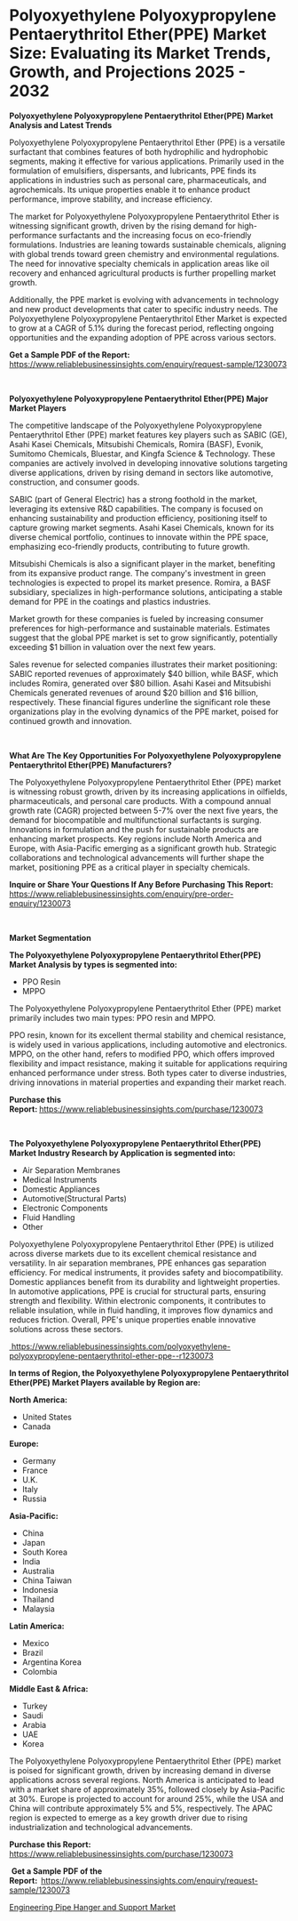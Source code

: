 <p><h1>Polyoxyethylene Polyoxypropylene Pentaerythritol Ether(PPE) Market Size: Evaluating its Market Trends, Growth, and Projections 2025 - 2032</h1></p><p><strong>Polyoxyethylene Polyoxypropylene Pentaerythritol Ether(PPE) Market Analysis and Latest Trends</strong></p>
<p><p>Polyoxyethylene Polyoxypropylene Pentaerythritol Ether (PPE) is a versatile surfactant that combines features of both hydrophilic and hydrophobic segments, making it effective for various applications. Primarily used in the formulation of emulsifiers, dispersants, and lubricants, PPE finds its applications in industries such as personal care, pharmaceuticals, and agrochemicals. Its unique properties enable it to enhance product performance, improve stability, and increase efficiency.</p><p>The market for Polyoxyethylene Polyoxypropylene Pentaerythritol Ether is witnessing significant growth, driven by the rising demand for high-performance surfactants and the increasing focus on eco-friendly formulations. Industries are leaning towards sustainable chemicals, aligning with global trends toward green chemistry and environmental regulations. The need for innovative specialty chemicals in application areas like oil recovery and enhanced agricultural products is further propelling market growth.</p><p>Additionally, the PPE market is evolving with advancements in technology and new product developments that cater to specific industry needs. The Polyoxyethylene Polyoxypropylene Pentaerythritol Ether Market is expected to grow at a CAGR of 5.1% during the forecast period, reflecting ongoing opportunities and the expanding adoption of PPE across various sectors.</p></p>
<p><strong>Get a Sample PDF of the Report:&nbsp;</strong> <a href="https://www.reliablebusinessinsights.com/enquiry/request-sample/1230073?utm_campaign=3273&utm_medium=2&utm_source=Github&utm_content=ia&utm_term=03042025&utm_id=polyoxyethylene-polyoxypropylene-pentaerythritol-etherppe">https://www.reliablebusinessinsights.com/enquiry/request-sample/1230073</a></p>
<p>&nbsp;</p>
<p><strong>Polyoxyethylene Polyoxypropylene Pentaerythritol Ether(PPE) Major Market Players</strong></p>
<p><p>The competitive landscape of the Polyoxyethylene Polyoxypropylene Pentaerythritol Ether (PPE) market features key players such as SABIC (GE), Asahi Kasei Chemicals, Mitsubishi Chemicals, Romira (BASF), Evonik, Sumitomo Chemicals, Bluestar, and Kingfa Science & Technology. These companies are actively involved in developing innovative solutions targeting diverse applications, driven by rising demand in sectors like automotive, construction, and consumer goods.</p><p>SABIC (part of General Electric) has a strong foothold in the market, leveraging its extensive R&D capabilities. The company is focused on enhancing sustainability and production efficiency, positioning itself to capture growing market segments. Asahi Kasei Chemicals, known for its diverse chemical portfolio, continues to innovate within the PPE space, emphasizing eco-friendly products, contributing to future growth.</p><p>Mitsubishi Chemicals is also a significant player in the market, benefiting from its expansive product range. The company's investment in green technologies is expected to propel its market presence. Romira, a BASF subsidiary, specializes in high-performance solutions, anticipating a stable demand for PPE in the coatings and plastics industries.</p><p>Market growth for these companies is fueled by increasing consumer preferences for high-performance and sustainable materials. Estimates suggest that the global PPE market is set to grow significantly, potentially exceeding $1 billion in valuation over the next few years. </p><p>Sales revenue for selected companies illustrates their market positioning: SABIC reported revenues of approximately $40 billion, while BASF, which includes Romira, generated over $80 billion. Asahi Kasei and Mitsubishi Chemicals generated revenues of around $20 billion and $16 billion, respectively. These financial figures underline the significant role these organizations play in the evolving dynamics of the PPE market, poised for continued growth and innovation.</p></p>
<p>&nbsp;</p>
<p><strong>What Are The Key Opportunities For Polyoxyethylene Polyoxypropylene Pentaerythritol Ether(PPE) Manufacturers?</strong></p>
<p><p>The Polyoxyethylene Polyoxypropylene Pentaerythritol Ether (PPE) market is witnessing robust growth, driven by its increasing applications in oilfields, pharmaceuticals, and personal care products. With a compound annual growth rate (CAGR) projected between 5-7% over the next five years, the demand for biocompatible and multifunctional surfactants is surging. Innovations in formulation and the push for sustainable products are enhancing market prospects. Key regions include North America and Europe, with Asia-Pacific emerging as a significant growth hub. Strategic collaborations and technological advancements will further shape the market, positioning PPE as a critical player in specialty chemicals.</p></p>
<p><strong>Inquire or Share Your Questions If Any Before Purchasing This Report:</strong> <a href="https://www.reliablebusinessinsights.com/enquiry/pre-order-enquiry/1230073?utm_campaign=3273&utm_medium=2&utm_source=Github&utm_content=ia&utm_term=03042025&utm_id=polyoxyethylene-polyoxypropylene-pentaerythritol-etherppe">https://www.reliablebusinessinsights.com/enquiry/pre-order-enquiry/1230073</a></p>
<p>&nbsp;</p>
<p><strong>Market Segmentation</strong></p>
<p><strong>The Polyoxyethylene Polyoxypropylene Pentaerythritol Ether(PPE) Market Analysis by types is segmented into:</strong></p>
<p><ul><li>PPO Resin</li><li>MPPO</li></ul></p>
<p><p>The Polyoxyethylene Polyoxypropylene Pentaerythritol Ether (PPE) market primarily includes two main types: PPO resin and MPPO. </p><p>PPO resin, known for its excellent thermal stability and chemical resistance, is widely used in various applications, including automotive and electronics. MPPO, on the other hand, refers to modified PPO, which offers improved flexibility and impact resistance, making it suitable for applications requiring enhanced performance under stress. Both types cater to diverse industries, driving innovations in material properties and expanding their market reach.</p></p>
<p><strong>Purchase this Report:&nbsp;</strong><a href="https://www.reliablebusinessinsights.com/purchase/1230073?utm_campaign=3273&utm_medium=2&utm_source=Github&utm_content=ia&utm_term=03042025&utm_id=polyoxyethylene-polyoxypropylene-pentaerythritol-etherppe">https://www.reliablebusinessinsights.com/purchase/1230073</a></p>
<p>&nbsp;</p>
<p><strong>The Polyoxyethylene Polyoxypropylene Pentaerythritol Ether(PPE) Market Industry Research by Application is segmented into:</strong></p>
<p><ul><li>Air Separation Membranes</li><li>Medical Instruments</li><li>Domestic Appliances</li><li>Automotive(Structural Parts)</li><li>Electronic Components</li><li>Fluid Handling</li><li>Other</li></ul></p>
<p><p>Polyoxyethylene Polyoxypropylene Pentaerythritol Ether (PPE) is utilized across diverse markets due to its excellent chemical resistance and versatility. In air separation membranes, PPE enhances gas separation efficiency. For medical instruments, it provides safety and biocompatibility. Domestic appliances benefit from its durability and lightweight properties. In automotive applications, PPE is crucial for structural parts, ensuring strength and flexibility. Within electronic components, it contributes to reliable insulation, while in fluid handling, it improves flow dynamics and reduces friction. Overall, PPE's unique properties enable innovative solutions across these sectors.</p></p>
<p><a href="https://www.reliablebusinessinsights.com/polyoxyethylene-polyoxypropylene-pentaerythritol-ether-ppe--r1230073?utm_campaign=3273&utm_medium=2&utm_source=Github&utm_content=ia&utm_term=03042025&utm_id=polyoxyethylene-polyoxypropylene-pentaerythritol-etherppe">&nbsp;https://www.reliablebusinessinsights.com/polyoxyethylene-polyoxypropylene-pentaerythritol-ether-ppe--r1230073</a></p>
<p><strong>In terms of Region, the Polyoxyethylene Polyoxypropylene Pentaerythritol Ether(PPE) Market Players available by Region are:</strong></p>
<p>
    <p> <strong> North America: </strong>
        <ul>
            <li>United States</li>
            <li>Canada</li>
        </ul>
        </p> 
    <p> <strong> Europe: </strong>
        <ul>
            <li>Germany</li>
            <li>France</li>
            <li>U.K.</li>
            <li>Italy</li>
            <li>Russia</li>
        </ul>
        </p> 
    <p> <strong> Asia-Pacific: </strong>
        <ul>
            <li>China</li>
            <li>Japan</li>
            <li>South Korea</li>
            <li>India</li>
            <li>Australia</li>
            <li>China Taiwan</li>
            <li>Indonesia</li>
            <li>Thailand</li>
            <li>Malaysia</li>
        </ul>
        </p> 
    <p> <strong> Latin America: </strong>
        <ul>
            <li>Mexico</li>
            <li>Brazil</li>
            <li>Argentina Korea</li>
            <li>Colombia</li>
        </ul>
        </p> 
    <p> <strong> Middle East & Africa: </strong>
        <ul>
            <li>Turkey</li>
            <li>Saudi</li>
            <li>Arabia</li>
            <li>UAE</li>
            <li>Korea</li>
        </ul>
    </p>
    </p>
<p><p>The Polyoxyethylene Polyoxypropylene Pentaerythritol Ether (PPE) market is poised for significant growth, driven by increasing demand in diverse applications across several regions. North America is anticipated to lead with a market share of approximately 35%, followed closely by Asia-Pacific at 30%. Europe is projected to account for around 25%, while the USA and China will contribute approximately 5% and 5%, respectively. The APAC region is expected to emerge as a key growth driver due to rising industrialization and technological advancements.</p></p>
<p><strong>Purchase this Report: </strong><a href="https://www.reliablebusinessinsights.com/purchase/1230073?utm_campaign=3273&utm_medium=2&utm_source=Github&utm_content=ia&utm_term=03042025&utm_id=polyoxyethylene-polyoxypropylene-pentaerythritol-etherppe">https://www.reliablebusinessinsights.com/purchase/1230073</a></p>
<p>&nbsp;<strong>Get a Sample PDF of the Report:&nbsp;&nbsp;</strong><a href="https://www.reliablebusinessinsights.com/enquiry/request-sample/1230073?utm_campaign=3273&utm_medium=2&utm_source=Github&utm_content=ia&utm_term=03042025&utm_id=polyoxyethylene-polyoxypropylene-pentaerythritol-etherppe">https://www.reliablebusinessinsights.com/enquiry/request-sample/1230073</a></p>
<p><strong></strong></p>
<p><p><a href="https://github.com/jolinolooman/Market-Research-Report-List-1/blob/main/engineering-pipe-hanger-and-support-market.md?utm_campaign=3273&utm_medium=2&utm_source=Github&utm_content=ia&utm_term=03042025&utm_id=polyoxyethylene-polyoxypropylene-pentaerythritol-etherppe">Engineering Pipe Hanger and Support Market</a></p></p>